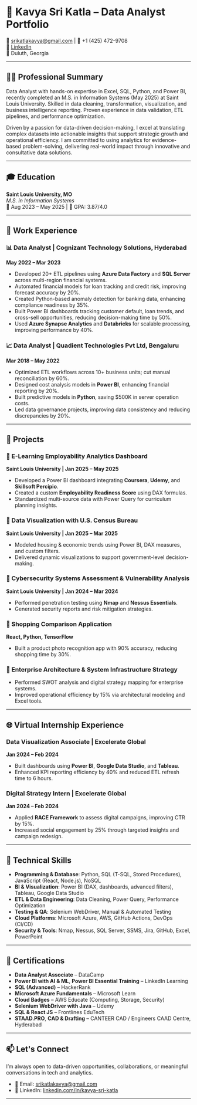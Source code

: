 # 💼 Kavya Sri Katla – Data Analyst Portfolio

📧 srikatlakavya@gmail.com | 📱 +1 (425) 472-9708  
🔗 [LinkedIn](www.linkedin.com/in/kavyasrikatla)  
📍 Duluth, Georgia

---

## 👩‍💻 Professional Summary

Data Analyst with hands-on expertise in Excel, SQL, Python, and Power BI, recently completed an M.S. in Information Systems (May 2025) at Saint Louis University. Skilled in data cleaning, transformation, visualization, and business intelligence reporting. Proven experience in data validation, ETL pipelines, and performance optimization.

Driven by a passion for data-driven decision-making, I excel at translating complex datasets into actionable insights that support strategic growth and operational efficiency. I am committed to using analytics for evidence-based problem-solving, delivering real-world impact through innovative and consultative data solutions.

---

## 🎓 Education

**Saint Louis University, MO**  
*M.S. in Information Systems*  
📅 Aug 2023 – May 2025 | 🎯 GPA: 3.87/4.0

---

## 💼 Work Experience

### 📊 Data Analyst | Cognizant Technology Solutions, Hyderabad  
**May 2022 – Mar 2023**
- Developed 20+ ETL pipelines using **Azure Data Factory** and **SQL Server** across multi-region financial systems.
- Automated financial models for loan tracking and credit risk, improving forecast accuracy by 20%.
- Created Python-based anomaly detection for banking data, enhancing compliance readiness by 35%.
- Built Power BI dashboards tracking customer default, loan trends, and cross-sell opportunities, reducing decision-making time by 50%.
- Used **Azure Synapse Analytics** and **Databricks** for scalable processing, improving performance by 40%.

### 📈 Data Analyst | Quadient Technologies Pvt Ltd, Bengaluru  
**Mar 2018 – May 2022**
- Optimized ETL workflows across 10+ business units; cut manual reconciliation by 60%.
- Designed cost analysis models in **Power BI**, enhancing financial reporting by 20%.
- Built predictive models in **Python**, saving $500K in server operation costs.
- Led data governance projects, improving data consistency and reducing discrepancies by 20%.

---

## 📁 Projects

### 📌 E-Learning Employability Analytics Dashboard  
**Saint Louis University | Jan 2025 – May 2025**  
- Developed a Power BI dashboard integrating **Coursera**, **Udemy**, and **Skillsoft Percipio**.
- Created a custom **Employability Readiness Score** using DAX formulas.
- Standardized multi-source data with Power Query for curriculum planning insights.

### 📌 Data Visualization with U.S. Census Bureau  
**Saint Louis University | Jan 2025 – Mar 2025**  
- Modeled housing & economic trends using Power BI, DAX measures, and custom filters.
- Delivered dynamic visualizations to support government-level decision-making.

### 📌 Cybersecurity Systems Assessment & Vulnerability Analysis  
**Saint Louis University | Jan 2024 – Mar 2024**  
- Performed penetration testing using **Nmap** and **Nessus Essentials**.
- Generated security reports and risk mitigation strategies.

### 📌 Shopping Comparison Application  
**React, Python, TensorFlow**  
- Built a product photo recognition app with 90% accuracy, reducing shopping time by 30%.

### 📌 Enterprise Architecture & System Infrastructure Strategy  
- Performed SWOT analysis and digital strategy mapping for enterprise systems.
- Improved operational efficiency by 15% via architectural modeling and Excel tools.

---

## 🌐 Virtual Internship Experience

### Data Visualization Associate | Excelerate Global  
**Jan 2024 – Feb 2024**  
- Built dashboards using **Power BI**, **Google Data Studio**, and **Tableau**.
- Enhanced KPI reporting efficiency by 40% and reduced ETL refresh time to 6 hours.

### Digital Strategy Intern | Excelerate Global  
**Jan 2024 – Feb 2024**  
- Applied **RACE Framework** to assess digital campaigns, improving CTR by 15%.
- Increased social engagement by 25% through targeted insights and campaign redesign.

---

## 🧠 Technical Skills

- **Programming & Database**: Python, SQL (T-SQL, Stored Procedures), JavaScript (React, Node.js), NoSQL
- **BI & Visualization**: Power BI (DAX, dashboards, advanced filters), Tableau, Google Data Studio
- **ETL & Data Engineering**: Data Cleaning, Power Query, Performance Optimization
- **Testing & QA**: Selenium WebDriver, Manual & Automated Testing
- **Cloud Platforms**: Microsoft Azure, AWS, GitHub Actions, DevOps (CI/CD)
- **Security & Tools**: Nmap, Nessus, SQL Server, SSMS, Jira, GitHub, Excel, PowerPoint

---

## 🏅 Certifications

- **Data Analyst Associate** – DataCamp  
- **Power BI with AI & ML**, **Power BI Essential Training** – LinkedIn Learning  
- **SQL (Advanced)** – HackerRank  
- **Microsoft Azure Fundamentals** – Microsoft Learn  
- **Cloud Badges** – AWS Educate (Computing, Storage, Security)  
- **Selenium WebDriver with Java** – Udemy  
- **SQL & React JS** – Frontlines EduTech  
- **STAAD.PRO**, **CAD & Drafting** – CANTEER CAD / Engineers CAAD Centre, Hyderabad

---

## 📫 Let's Connect

I’m always open to data-driven opportunities, collaborations, or meaningful conversations in tech and analytics.

- 📧 Email: srikatlakavya@gmail.com  
- 🔗 LinkedIn: [linkedin.com/in/kavya-sri-katla](www.linkedin.com/in/kavyasrikatla)

---
